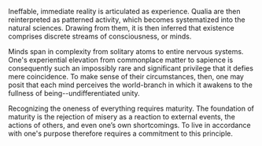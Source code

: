 Ineffable, immediate reality is articulated as experience. Qualia are then reinterpreted as patterned activity, which becomes systematized into the natural sciences. Drawing from them, it is then inferred that existence comprises discrete streams of consciousness, or minds.

Minds span in complexity from solitary atoms to entire nervous systems. One's experiential elevation from commonplace matter to sapience is consequently such an impossibly rare and significant privilege that it defies mere coincidence. To make sense of their circumstances, then, one may posit that each mind perceives the world-branch in which it awakens to the fullness of being--undifferentiated unity.

Recognizing the oneness of everything requires maturity. The foundation of maturity is the rejection of misery as a reaction to external events, the actions of others, and even one’s own shortcomings. To live in accordance with one's purpose therefore requires a commitment to this principle.